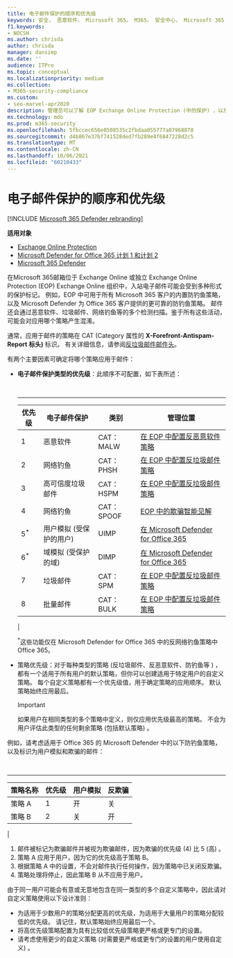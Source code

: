 ```yaml
---
title: 电子邮件保护的顺序和优先级
keywords: 安全， 恶意软件， Microsoft 365， M365， 安全中心， Microsoft 365 Defender 门户， Microsoft Defender for Endpoint， Microsoft Defender for Office 365， Microsoft Defender for Identity
f1.keywords:
- NOCSH
ms.author: chrisda
author: chrisda
manager: dansimp
ms.date: ''
audience: ITPro
ms.topic: conceptual
ms.localizationpriority: medium
ms.collection:
- M365-security-compliance
ms.custom:
- seo-marvel-apr2020
description: 管理员可以了解 EOP Exchange Online Protection (中的保护) ，以及保护策略中的优先级值如何确定应用的策略。
ms.technology: mdo
ms.prod: m365-security
ms.openlocfilehash: 5fbccec656e0508535c2fbdaa055777a07968878
ms.sourcegitcommit: d4b867e37bf741528ded7fb289e4f6847228d2c5
ms.translationtype: MT
ms.contentlocale: zh-CN
ms.lasthandoff: 10/06/2021
ms.locfileid: "60210433"
---
```

# <a name="order-and-precedence-of-email-protection"></a>电子邮件保护的顺序和优先级

[!INCLUDE [Microsoft 365 Defender rebranding](../includes/microsoft-defender-for-office.md)]

**适用对象**
- [Exchange Online Protection](exchange-online-protection-overview.md)
- [Microsoft Defender for Office 365 计划 1 和计划 2](defender-for-office-365.md)
- [Microsoft 365 Defender](../defender/microsoft-365-defender.md)

在Microsoft 365邮箱位于 Exchange Online 或独立 Exchange Online Protection (EOP) Exchange Online 组织中，入站电子邮件可能会受到多种形式的保护标记。 例如，EOP 中可用于所有 Microsoft 365 客户的内置防钓鱼策略，以及 Microsoft Defender 为 Office 365 客户提供的更可靠的防钓鱼策略。 邮件还会通过恶意软件、垃圾邮件、网络钓鱼等的多个检测扫描。鉴于所有这些活动，可能会对应用哪个策略产生混淆。

通常，应用于邮件的策略在 CAT (Category 属性的 **X-Forefront-Antispam-Report** **标头)** 标识。 有关详细信息，请参阅[反垃圾邮件邮件头](anti-spam-message-headers.md)。

有两个主要因素可确定将哪个策略应用于邮件：

- **电子邮件保护类型的优先级**：此顺序不可配置，如下表所述：

  <br>

  ****

  |优先级|电子邮件保护|类别|管理位置|
  |---|---|---|---|
  |1|恶意软件|CAT：MALW|[在 EOP 中配置反恶意软件策略](configure-anti-malware-policies.md)|
  |2|网络钓鱼|CAT：PHSH|[在 EOP 中配置反垃圾邮件策略](configure-your-spam-filter-policies.md)|
  |3|高可信度垃圾邮件|CAT：HSPM|[在 EOP 中配置反垃圾邮件策略](configure-your-spam-filter-policies.md)|
  |4 |网络钓鱼|CAT：SPOOF|[EOP 中的欺骗智能见解](learn-about-spoof-intelligence.md)|
  |5<sup>\*</sup>|用户模拟 (受保护的用户) |UIMP|[在 Microsoft Defender for Office 365](configure-mdo-anti-phishing-policies.md)|
  |6<sup>\*</sup>|域模拟 (受保护的域) |DIMP|[在 Microsoft Defender for Office 365](configure-mdo-anti-phishing-policies.md)|
  |7 |垃圾邮件|CAT：SPM|[在 EOP 中配置反垃圾邮件策略](configure-your-spam-filter-policies.md)|
  |8 |批量邮件|CAT：BULK|[在 EOP 中配置反垃圾邮件策略](configure-your-spam-filter-policies.md)|
  |

  <sup>\*</sup>这些功能仅在 Microsoft Defender for Office 365 中的反网络钓鱼策略中Office 365。

- 策略优先级：对于每种类型的策略 (反垃圾邮件、反恶意软件、防钓鱼等 ) ，都有一个适用于所有用户的默认策略，但你可以创建适用于特定用户的自定义策略。 每个自定义策略都有一个优先级值，用于确定策略的应用顺序。 默认策略始终应用最后。

  > [!IMPORTANT]
  > 如果用户在相同类型的多个策略中定义，则仅应用优先级最高的策略。 不会为用户评估此类型的任何剩余策略 (包括默认策略) 。

例如，请考虑适用于 Office 365 的 Microsoft Defender 中的以下防钓鱼策略，以及标识为用户模拟和欺骗的邮件：

<br>

****

|策略名称|优先级|用户模拟|反欺骗|
|---|---|---|---|
|策略 A|1|开|关|
|策略 B|2|关|开|
|

1. 邮件被标记为欺骗邮件并被视为欺骗邮件，因为欺骗的优先级 (4) 比 5 (高) 。
2. 策略 A 应用于用户，因为它的优先级高于策略 B。
3. 根据策略 A 中的设置，不会对邮件执行任何操作，因为策略中已关闭反欺骗。
4. 策略处理将停止，因此策略 B 从不应用于用户。

由于同一用户可能会有意或无意地包含在同一类型的多个自定义策略中，因此请对自定义策略使用以下设计准则：

- 为适用于少数用户的策略分配更高的优先级，为适用于大量用户的策略分配较低的优先级。 请记住，默认策略始终应用最后一个。
- 将高优先级策略配置为具有比较低优先级策略更严格或更专门的设置。
- 请考虑使用更少的自定义策略 (对需要更严格或更专门的设置的用户使用自定义) 。
